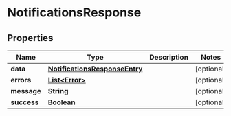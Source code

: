 # NotificationsResponse

## Properties
| Name        | Type                                                            | Description | Notes      |
| ----------- | --------------------------------------------------------------- | ----------- | ---------- |
| **data**    | [**NotificationsResponseEntry**](NotificationsResponseEntry.md) |             | [optional] |
| **errors**  | [**List&lt;Error&gt;**](Error.md)                               |             | [optional] |
| **message** | **String**                                                      |             | [optional] |
| **success** | **Boolean**                                                     |             | [optional] |
